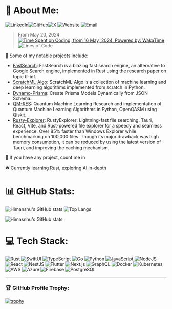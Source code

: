# 💫 About Me:

[![LinkedIn](https://img.shields.io/badge/LinkedIn-%230077B5.svg?logo=linkedin&logoColor=white)](https://linkedin.com/in/himanshu-at/)[![GitHub](https://img.shields.io/badge/GitHub-%2312100E.svg?logo=github&logoColor=white)](https://github.com/himasnhu-at)[![X](https://img.shields.io/twitter/follow/Himansh806?label=Follow)](https://x.com/intent/follow?screen_name=Himansh806)
[![Website](https://img.shields.io/badge/Website-%230077B5.svg?logo=google-chrome&logoColor=white)](https://himasnhu-at.vercel.app)
[![Email](https://img.shields.io/badge/Email-D14836?logo=gmail&logoColor=white)](mailto:hyattherate2005@gmail.com)

> From May 20, 2024
> [![Time Spent on Coding, from 16 May, 2024. Powered by: WakaTime](https://wakatime.com/badge/user/018dbce3-dc14-44aa-9a25-88c7afc47d1b.svg)](https://wakatime.com/@018dbce3-dc14-44aa-9a25-88c7afc47d1b)
> ![Lines of Code](https://img.shields.io/badge/LOC-5,383,429%20Lines%20of%20code%20written-blue)

🎋 Some of my notable projects include:

- [FastSearch](https://github.com/himasnhu-at/fastsearch): FastSearch is a blazing fast search engine, an alternative to Google Search engine, implemented in Rust using the research paper on topic tf-idf.
- [ScratchML-Algo](https://github.com/Himasnhu-AT/ScratchML-Algo): ScratchML-Algo is a collection of machine learning and deep learning algorithms implemented from scratch in Python.
- [Dynamo-Prisma](https://github.com/techsavvyash/dynamo-prisma): Create Prisma Models Dynamically from JSON Schema.
- [QM-RES](https://github.com/Himasnhu-AT/QM-res): Quantum Machine Learning Research and implementation of Quantum Machine Learning Algorithms in Python, OpenQASM using Qiskit.
- [Rusty-Explorer](https://github.com/Himasnhu-AT/rusty-explorer): RustyExplorer: Lightning-fast file searching. Tauri, React, Vite, and Rust-powered file explorer for a speedy and seamless experience. Over 85% faster than Windows Explorer while benchmarking on 100,000 files. Though its major drawback was high memory consumption, it can be reduced by using the latest version of Tauri, and improving the caching mechanism.

🤝 If you have any project, count me in

☘️ Currently learning Rust, exploring AI in-depth

# 📊 GitHub Stats:

![Himanshu's GitHub stats](https://github-readme-stats.vercel.app/api?username=himasnhu-at&show_icons=true&theme=radical)
![Top Langs](https://github-readme-stats.vercel.app/api/top-langs/?username=himasnhu-at&layout=compact&theme=radical)

![Himasnhu's GitHub stats](https://streak-stats.demolab.com/?user=himasnhu-at&theme=dark)

# 💻 Tech Stack:

![Rust](https://img.shields.io/badge/Rust-black?style=for-the-badge&logo=rust&logoColor=white)
![SwiftUI](https://img.shields.io/badge/SwiftUI-FA7343?style=for-the-badge&logo=swift&logoColor=white)
![TypeScript](https://img.shields.io/badge/TypeScript-007ACC?style=for-the-badge&logo=typescript&logoColor=white)
![Go](https://img.shields.io/badge/Go-00ADD8?style=for-the-badge&logo=go&logoColor=white)
![Python](https://img.shields.io/badge/Python-3670A0?style=for-the-badge&logo=python&logoColor=ffdd54)
![JavaScript](https://img.shields.io/badge/JavaScript-323330?style=for-the-badge&logo=javascript&logoColor=F7DF1E)
![NodeJS](https://img.shields.io/badge/node.js-6DA55F?style=for-the-badge&logo=node.js&logoColor=white)
![React](https://img.shields.io/badge/React-20232A?style=for-the-badge&logo=react&logoColor=61DAFB)
![NestJS](https://img.shields.io/badge/NestJS-E0234E?style=for-the-badge&logo=nestjs&logoColor=white)
![Flutter](https://img.shields.io/badge/Flutter-02569B?style=for-the-badge&logo=flutter&logoColor=white)
![Next.js](https://img.shields.io/badge/Next.js-000000?style=for-the-badge&logo=nextdotjs&logoColor=white)
![GraphQL](https://img.shields.io/badge/GraphQL-E10098?style=for-the-badge&logo=graphql&logoColor=white)
![Docker](https://img.shields.io/badge/Docker-2496ED?style=for-the-badge&logo=docker&logoColor=white)
![Kubernetes](https://img.shields.io/badge/Kubernetes-326CE5?style=for-the-badge&logo=kubernetes&logoColor=white)
![AWS](https://img.shields.io/badge/AWS-232F3E?style=for-the-badge&logo=amazonaws&logoColor=white)
![Azure](https://img.shields.io/badge/Azure-0078D4?style=for-the-badge&logo=microsoft-azure&logoColor=white)
![Firebase](https://img.shields.io/badge/Firebase-FFCA28?style=for-the-badge&logo=firebase&logoColor=black)
![PostgreSQL](https://img.shields.io/badge/PostgreSQL-336791?style=for-the-badge&logo=postgresql&logoColor=white)

<!-- Proudly created with GPRM ( https://gprm.itsvg.in ) -->

---

### **🏆 GitHub Profile Trophy:**

[![trophy](https://github-profile-trophy.vercel.app/?username=Himasnhu-at&theme=onedark)](https://github.com/Himasnhu-at/github-profile-trophy)
